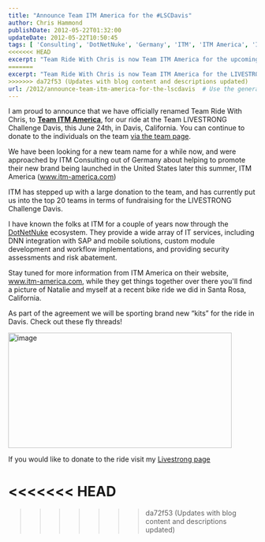 ```yaml
---
title: "Announce Team ITM America for the #LSCDavis"
author: Chris Hammond
publishDate: 2012-05-22T01:32:00
updateDate: 2012-05-22T10:50:45
tags: [ 'Consulting', 'DotNetNuke', 'Germany', 'ITM', 'ITM America', 'ITMAmerica', 'LIVESTRONG' ]
<<<<<<< HEAD
excerpt: "Team Ride With Chris is now Team ITM America for the upcoming LIVESTRONG Challenge Davis. Join our charity ride or support us through donations!"
=======
excerpt: "Team Ride With Chris is now Team ITM America for the LIVESTRONG Challenge Davis. Exciting news as ITM Consulting teams up for a great cause!"
>>>>>>> da72f53 (Updates with blog content and descriptions updated)
url: /2012/announce-team-itm-america-for-the-lscdavis  # Use the generated URL with year
---
```

<p>I am proud to announce that we have officially renamed Team Ride With Chris, to <strong><a href="https://laf.livestrong.org/site/TR?team_id=1581&amp;fr_id=1181&amp;pg=team" target="_blank">Team ITM America</a></strong>, for our ride at the Team LIVESTRONG Challenge Davis, this June 24th, in Davis, California. You can continue to donate to the individuals on the team <a href="https://laf.livestrong.org/site/TR?team_id=1581&amp;fr_id=1181&amp;pg=team" target="_blank">via the team page</a>.</p> <p>We have been looking for a new team name for a while now, and were approached by ITM Consulting out of Germany about helping to promote their new brand being launched in the United States later this summer, ITM America (<a href="https://www.itm-america.com">www.itm-america.com</a>)</p> <p>ITM has stepped up with a large donation to the team, and has currently put us into the top 20 teams in terms of fundraising for the LIVESTRONG Challenge Davis.</p> <p>I have known the folks at ITM for a couple of years now through the <a href="https://www.dotnetnuke.com" target="_blank">DotNetNuke</a> ecosystem. They provide a wide array of IT services, including DNN integration with SAP and mobile solutions, custom module development and workflow implementations, and providing security assessments and risk abatement. </p> <p>Stay tuned for more information from ITM America on their website, <a href="https://www.itm-america.com">www.itm-america.com</a>, while they get things together over there you'll find a picture of Natalie and myself at a recent bike ride we did in Santa Rosa, California.</p> <p>As part of the agreement we will be sporting brand new &ldquo;kits&rdquo; for the ride in Davis. Check out these fly threads!</p> <p><a href="/assets/images/PublishThumbnails//windows-live-writer/announce-team-itm-america-for-the-lscdav_11cdd/image_2.png"><img style="background-image: none; border-width: 0px; padding-left: 0px; padding-right: 0px; display: inline; padding-top: 0px; border-style: solid;" title="image" alt="image" src="/assets/images/PublishThumbnails//Windows-Live-Writer/Announce-Team-ITM-America-for-the-LSCDav_11CDD/image_thumb.png" width="453" height="234" /></a></p> <p>If you would like to donate to the ride visit my <a href="https://laf.livestrong.org/goto/chrishammond" target="_blank">Livestrong page</a></p>

<<<<<<< HEAD
=======

>>>>>>> da72f53 (Updates with blog content and descriptions updated)
